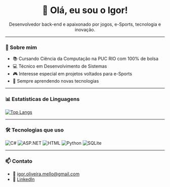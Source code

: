 <h1 align="center">👋 Olá, eu sou o Igor!</h1>

<p align="center">Desenvolvedor back-end e apaixonado por jogos, e-Sports, tecnologia e inovação.</p>

---

### 🚀 Sobre mim

- 📚 Cursando Ciência da Computação na PUC RIO com 100% de bolsa
- 💻 Técnico em Desenvolvimento de Sistemas  
- 🎮 Interesse especial em projetos voltados para e-Sports  
- 📘 Sempre aprendendo novas tecnologias  

---

### 📊 Estatísticas de Linguagens

[![Top Langs](https://github-readme-stats.vercel.app/api/top-langs/?username=igordemello&layout=compact&theme=transparent)](https://github.com/anuraghazra/github-readme-stats)

---

### 🛠 Tecnologias que uso

![C#](https://img.shields.io/badge/C%23-239120?style=flat&logo=c-sharp&logoColor=white)
![ASP.NET](https://img.shields.io/badge/ASP.NET-512BD4?style=flat&logo=.net&logoColor=white)
![HTML](https://img.shields.io/badge/HTML5-E34F26?style=flat&logo=html5&logoColor=white)
![Python](https://img.shields.io/badge/Python-3776AB?style=flat&logo=python&logoColor=white)
![SQLite](https://img.shields.io/badge/SQLite-003B57?style=flat&logo=sqlite&logoColor=white)

---

### 📫 Contato

- 📧 igor.oliveira.mello@gmail.com
- 💼 [LinkedIn](https://www.linkedin.com/in/igordemello/)
